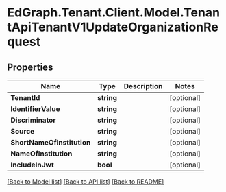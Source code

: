 # EdGraph.Tenant.Client.Model.TenantApiTenantV1UpdateOrganizationRequest

## Properties

Name | Type | Description | Notes
------------ | ------------- | ------------- | -------------
**TenantId** | **string** |  | [optional] 
**IdentifierValue** | **string** |  | [optional] 
**Discriminator** | **string** |  | [optional] 
**Source** | **string** |  | [optional] 
**ShortNameOfInstitution** | **string** |  | [optional] 
**NameOfInstitution** | **string** |  | [optional] 
**IncludeInJwt** | **bool** |  | [optional] 

[[Back to Model list]](../README.md#documentation-for-models) [[Back to API list]](../README.md#documentation-for-api-endpoints) [[Back to README]](../README.md)

